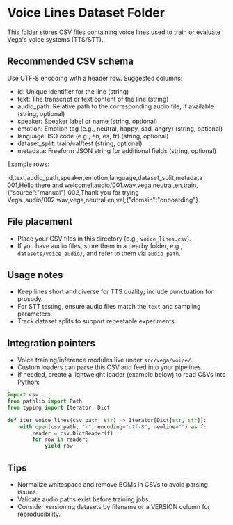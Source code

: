 # Voice Lines Dataset Folder

This folder stores CSV files containing voice lines used to train or evaluate Vega's voice systems (TTS/STT).

## Recommended CSV schema

Use UTF-8 encoding with a header row. Suggested columns:

- id: Unique identifier for the line (string)
- text: The transcript or text content of the line (string)
- audio_path: Relative path to the corresponding audio file, if available (string, optional)
- speaker: Speaker label or name (string, optional)
- emotion: Emotion tag (e.g., neutral, happy, sad, angry) (string, optional)
- language: ISO code (e.g., en, es, fr) (string, optional)
- dataset_split: train/val/test (string, optional)
- metadata: Freeform JSON string for additional fields (string, optional)

Example rows:

id,text,audio_path,speaker,emotion,language,dataset_split,metadata
001,Hello there and welcome!,audio/001.wav,vega,neutral,en,train,{"source":"manual"}
002,Thank you for trying Vega.,audio/002.wav,vega,neutral,en,val,{"domain":"onboarding"}

## File placement

- Place your CSV files in this directory (e.g., `voice_lines.csv`).
- If you have audio files, store them in a nearby folder, e.g., `datasets/voice_audio/`, and refer to them via `audio_path`.

## Usage notes

- Keep lines short and diverse for TTS quality; include punctuation for prosody.
- For STT testing, ensure audio files match the `text` and sampling parameters.
- Track dataset splits to support repeatable experiments.

## Integration pointers

- Voice training/inference modules live under `src/vega/voice/`.
- Custom loaders can parse this CSV and feed into your pipelines.
- If needed, create a lightweight loader (example below) to read CSVs into Python:

```python
import csv
from pathlib import Path
from typing import Iterator, Dict

def iter_voice_lines(csv_path: str) -> Iterator[Dict[str, str]]:
    with open(csv_path, "r", encoding="utf-8", newline="") as f:
        reader = csv.DictReader(f)
        for row in reader:
            yield row
```

## Tips

- Normalize whitespace and remove BOMs in CSVs to avoid parsing issues.
- Validate audio paths exist before training jobs.
- Consider versioning datasets by filename or a VERSION column for reproducibility.
